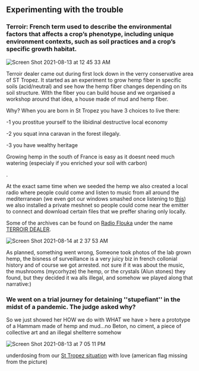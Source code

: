 ## Experimenting with the trouble

### Terroir: French term used to describe the environmental factors that affects a crop’s phenotype, including unique environment contexts, such as soil practices and a crop’s specific growth habitat.

![Screen Shot 2021-08-13 at 12 45 33 AM](https://user-images.githubusercontent.com/86488172/129279473-6bce4d64-2bde-4c6a-a0c9-1f60db3651fe.png)

Terroir dealer came out during first lock down in the verry conservative area of ST Tropez. It started as an experiment to grow hemp fiber in specific soils (acid/neutral) and see how the hemp fiber changes depending on its soil structure. WIth the fiber you can build house and we organised a workshop around that idea, a house made of mud and hemp fiber. 

Why? When you are born in St Tropez you have 3 choices to live there: 

-1 you prostitue yourself to the libidinal destructive local economy  

-2 you squat inna caravan in the forest illegaly.

-3 you have wealthy heritage


Growing hemp in the south of France is easy as it doesnt need much watering (especialy if you enriched your soil with carbon) 


.



At the exact same time when we seeded the hemp we also created a local radio where people could come and listen to music from all around the mediterranean (we even got our windows smashed once listening to [this](https://youtu.be/83oWy-iWzAM)) we also installed a private meshnet so people could come near the emitter to connect and download certain files that we preffer sharing only locally.

Some of the archives can be found on [Radio Flouka](https://scenearabia.com/Noise/online-arab-underground-stations-reviving-radio-culture-in-the-middle-east) under the name [TERROIR DEALER](https://soundcloud.com/search?q=terroir%20dealer).


![Screen Shot 2021-08-14 at 2 37 53 AM](https://user-images.githubusercontent.com/86488172/129429349-83e00ea0-6138-4b52-b487-b96b82faea21.png)



As planned, something went wrong, Someone took photos of the lab grown hemp, the bisness of surveillance is a very juicy biz in french collonial history and of course we got arrested. not sure if it was about the music, the mushrooms (mycorhyze) the hemp, or the crystals (Alun stones) they found, but they decided it wa alls illegal, and somehow we played along that narrative:)


### We went on a trial journey for detaining ''stupefiant'' in the midst of a pandemic. The judge asked why?

So we just showed her HOW we do with WHAT we have > here a prototype of a Hammam made of hemp and mud...no Beton, no ciment, a piece of collective art and an illegal shellterre somehow

![Screen Shot 2021-08-13 at 7 05 11 PM](https://user-images.githubusercontent.com/86488172/129427883-993ef332-cc42-4874-abcd-f526eca6d9dc.png)


underdosing from our [St Tropez situation](https://www.youtube.com/watch?v=AwD7FTk4Aos) with love (american flag missing from the picture)






